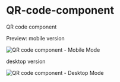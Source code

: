 # QR-code-component
QR code component


Preview:
mobile version

![QR code component - Mobile Mode](https://github.com/diegolazarocs/QR-code-component/assets/111025421/ae78ea76-6e30-4a0a-8e9f-478157a150d0)


desktop version

![QR code component - Desktop Mode](https://github.com/diegolazarocs/QR-code-component/assets/111025421/9d80c67f-2c5a-4323-a187-688e5bdc6c18)

